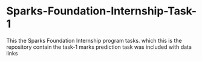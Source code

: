 # Sparks-Foundation-Internship-Task-1
This the Sparks Foundation Internship program tasks. which this is the repository contain the task-1 marks prediction task was included with data links
